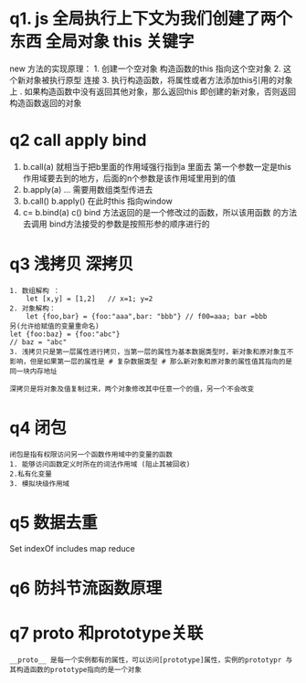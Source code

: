 # q1. js 全局执行上下文为我们创建了两个东西 全局对象 this 关键字
  new 方法的实现原理：
    1. 创建一个空对象 构造函数的this 指向这个空对象
    2. 这个新对象被执行原型 连接
    3. 执行构造函数，将属性或者方法添加this引用的对象上
    . 如果构造函数中没有返回其他对象，那么返回this 即创建的新对象，否则返回构造函数返回的对象
# q2 call apply bind 
 1.  b.call(a) 就相当于把b里面的作用域强行指到a 里面去 第一个参数一定是this作用域要去到的地方，后面的n个参数是该作用域里用到的值
 2. b.apply(a) ... 需要用数组类型传进去
 3. b.call() b.apply() 在此时this 指向window
 4. c= b.bind(a)
    c() bind 方法返回的是一个修改过的函数，所以该用函数 的方法去调用
    bind方法接受的参数是按照形参的顺序进行的
# q3 浅拷贝 深拷贝
    1. 数组解构 ： 
        let [x,y] = [1,2]   // x=1; y=2
    2. 对象解构：
        let {foo,bar} = {foo:"aaa",bar: "bbb"} // f00=aaa; bar =bbb
    另(允许给赋值的变量重命名)
    let {foo:baz} = {foo:"abc"}
    // baz = "abc"
    3. 浅拷贝只是第一层属性进行拷贝，当第一层的属性为基本数据类型时，新对象和原对象互不影响，但是如果第一层的属性是 # 复杂数据类型 # 那么新对象和原对象的属性值其指向的是同一块内存地址

    深拷贝是将对象及值复制过来，两个对象修改其中任意一个的值，另一个不会改变
# q4 闭包
    闭包是指有权限访问另一个函数作用域中的变量的函数    
    1. 能够访问函数定义时所在的词法作用域 (阻止其被回收)
    2.私有化变量
    3. 模拟块级作用域
# q5 数据去重
  Set    indexOf includes map reduce
# q6 防抖节流函数原理
# q7 __proto__ 和prototype关联
    __proto__ 是每一个实例都有的属性，可以访问[prototype]属性，实例的prototypr 与其构造函数的prototype指向的是一个对象




